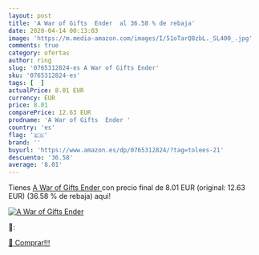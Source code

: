```yaml
---
layout: post
title: 'A War of Gifts  Ender  al 36.58 % de rebaja'
date: 2020-04-14 00:13:03
image: 'https://m.media-amazon.com/images/I/51oTarQ8zbL._SL400_.jpg'
comments: true
category: ofertas
author: ring
slug: '0765312824-es A War of Gifts Ender'
sku: '0765312824-es'
tags: [  ]
actualPrice: 8.01 EUR
currency: EUR
price: 8.01
comparePrice: 12.63 EUR
prodname: 'A War of Gifts  Ender '
country: 'es'
flag: '🇪🇸'
brand: ''
buyurl: 'https://www.amazon.es/dp/0765312824/?tag=tolees-21'
descuento: '36.58'
average: '8.01'
---
```


Tienes [A War of Gifts  Ender ](https://www.amazon.es/dp/0765312824/?tag=tolees-21) con precio final de  8.01 EUR (original: 12.63 EUR) (36.58 %  de rebaja) aqui!

[![A War of Gifts  Ender ](https://m.media-amazon.com/images/I/51oTarQ8zbL._SL400_.jpg)](https://www.amazon.es/dp/0765312824/?tag=tolees-21)

🔎:


[🛒 Comprar!!!](https://www.amazon.es/dp/0765312824/?tag=tolees-21)
